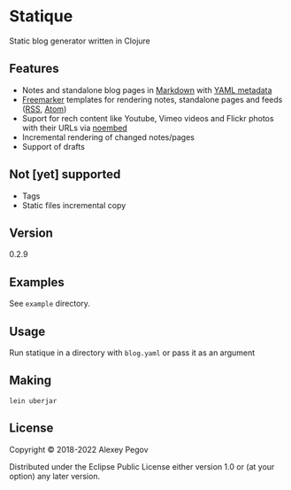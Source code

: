 # Statique

Static blog generator written in Clojure

## Features

- Notes and standalone blog pages in [Markdown][1] with [YAML metadata][2]
- [Freemarker][3] templates for rendering notes, standalone pages and feeds ([RSS][4], [Atom][5])
- Suport for rech content like Youtube, Vimeo videos and Flickr photos with their URLs via [noembed][6]
- Incremental rendering of changed notes/pages
- Support of drafts

## Not [yet] supported

- Tags
- Static files incremental copy

## Version

0.2.9

## Examples

See `example` directory.

## Usage

Run statique in a directory with `blog.yaml` or pass it as an argument

## Making

    lein uberjar

## License

Copyright © 2018-2022 Alexey Pegov

Distributed under the Eclipse Public License either version 1.0 or (at
your option) any later version.
 
[1]: https://daringfireball.net/projects/markdown/syntax 
[2]: https://assemble.io/docs/YAML-front-matter.html
[3]: https://freemarker.apache.org/
[4]: https://www.rssboard.org/rss-specification
[5]: https://validator.w3.org/feed/docs/atom.html
[6]: https://noembed.com